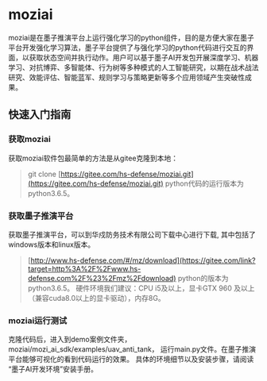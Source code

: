 

# moziai

moziai是在墨子推演平台上运行强化学习的python组件，目的是方便大家在墨子平台开发强化学习算法，墨子平台提供了与强化学习的python代码进行交互的界面，以获取状态空间并执行动作。用户可以基于墨子AI开发包开展深度学习、机器学习、对抗博弈、多智能体、行为树等多种模式的人工智能研究，以期在战术战法研究、效能评估、智能蓝军、规则学习与策略更新等多个应用领域产生突破性成果。

## 快速入门指南

### 获取moziai

获取moziai软件包最简单的方法是从gitee克隆到本地：

>git clone [https://gitee.com/hs-defense/moziai.git](https://gitee.com/hs-defense/moziai.git)
python代码的运行版本为python3.6.5。

### 获取墨子推演平台

获取墨子推演平台，可以到华戍防务技术有限公司下载中心进行下载, 其中包括了windows版本和linux版本。

>[http://www.hs-defense.com/#/mz/download](https://gitee.com/link?target=http%3A%2F%2Fwww.hs-defense.com%2F%23%2Fmz%2Fdownload)
python的版本为python3.6.5。 硬件环境我们建议：CPU i5及以上，显卡GTX 960 及以上（兼容cuda8.0以上的显卡驱动），内存8G。

### moziai运行测试

克隆代码后，进入到demo案例文件夹， moziai/mozi_ai_sdk/examples/uav_anti_tank， 运行main.py文件。在墨子推演平台能够可视化的看到代码运行的效果。 具体的环境细节以及安装步骤，请阅读 “墨子AI开发环境”安装手册。

